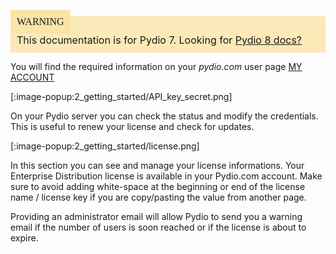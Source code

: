 <div style="background-color: #fbe9b7;font-size: 16px;">
<span style="background-color: #fae4a6;padding: 10px;font-family: FuturaT-Demi;">WARNING</span>
<span style="padding: 10px;display: inline-block;">This documentation is for Pydio 7. Looking for <a href="https://pydio.com/en/docs/v8/enterprise-license">Pydio 8 docs?</a></span>
</div>

You will find the required information on your *pydio.com* user page [MY ACCOUNT](https://pydio.com/en/user)

[:image-popup:2_getting_started/API_key_secret.png]

On your Pydio server you can check the status and modify the credentials. This is useful to renew your license and check for updates.

[:image-popup:2_getting_started/license.png]

In this section you can see and manage your license informations. Your Enterprise Distribution license is available in your Pydio.com account. Make sure to avoid adding white-space at the beginning or end of the license name / license key if you are copy/pasting the value from another page.

Providing an administrator email will allow Pydio to send you a warning email if the number of users is soon reached or if the license is about to expire.
